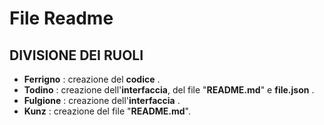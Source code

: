 # File Readme
## **DIVISIONE DEI RUOLI**
- **Ferrigno** : creazione del **codice** .  
- **Todino** : creazione dell'**interfaccia**, del file "**README.md**" e **file.json** .
- **Fulgione** : creazione dell'**interfaccia** .
- **Kunz** : creazione del file "**README.md**".
